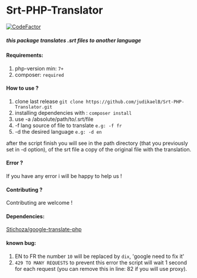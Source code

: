 # Srt-PHP-Translator
[![CodeFactor](https://www.codefactor.io/repository/github/jud3v/srt-php-translator/badge)](https://www.codefactor.io/repository/github/jud3v/srt-php-translator)
##### this package translates .srt files to another language

#### Requirements:
1. php-version min: `7+`
2. composer: `required`

#### How to use ?
1. clone last release `git clone https://github.com/judikaelB/Srt-PHP-Translator.git`
2. installing dependencies with : ` composer install `
3. use -a /absolute/path/to/.srt/file 
4. -f lang source of file to translate  `e.g: -f fr`
5. -d the desired language `e.g: -d en`

after the script finish you will see in the path directory (that you previously set in -d option), of the srt file a copy of the original file with the translation.

#### Error ?
If you have any error i will be happy to help us !

#### Contributing ?
Contributing are welcome !

#### Dependencies:
[Stichoza/google-translate-php ](https://github.com/Stichoza/google-translate-php)  

#### known bug:
1. EN to FR the number `10` will be replaced by `dix`, 'google need to fix it'
2. `429 TO MANY REQUESTS` to prevent this error the script will wait 1 second for each request (you can remove this in line: 82 if you will use proxy).